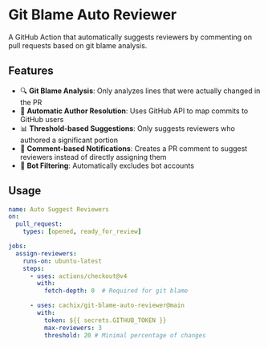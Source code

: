 # Git Blame Auto Reviewer

A GitHub Action that automatically suggests reviewers by commenting on pull requests based on git blame analysis.

## Features

- 🔍 **Git Blame Analysis**: Only analyzes lines that were actually changed in the PR
- 👤 **Automatic Author Resolution**: Uses GitHub API to map commits to GitHub users
- 📊 **Threshold-based Suggestions**: Only suggests reviewers who authored a significant portion
- 💬 **Comment-based Notifications**: Creates a PR comment to suggest reviewers instead of directly assigning them
- 🤖 **Bot Filtering**: Automatically excludes bot accounts

## Usage

```yaml
name: Auto Suggest Reviewers
on:
  pull_request:
    types: [opened, ready_for_review]

jobs:
  assign-reviewers:
    runs-on: ubuntu-latest
    steps:
      - uses: actions/checkout@v4
        with:
          fetch-depth: 0  # Required for git blame

      - uses: cachix/git-blame-auto-reviewer@main
        with:
          token: ${{ secrets.GITHUB_TOKEN }}
          max-reviewers: 3
          threshold: 20 # Minimal percentage of changes
